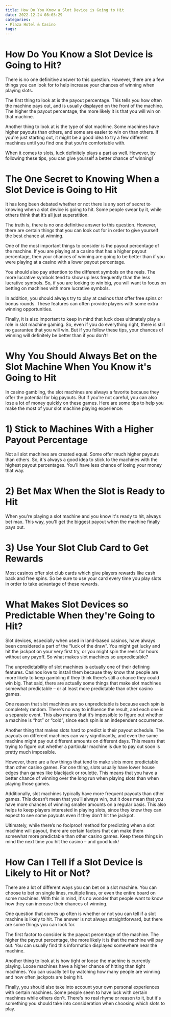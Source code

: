 ```yaml
---
title: How Do You Know a Slot Device is Going to Hit
date: 2022-12-24 08:03:29
categories:
- Plaza Hotel & Casino
tags:
---
```



#  How Do You Know a Slot Device is Going to Hit?

There is no one definitive answer to this question. However, there are a few things you can look for to help increase your chances of winning when playing slots.

The first thing to look at is the payout percentage. This tells you how often the machine pays out, and is usually displayed on the front of the machine. The higher the payout percentage, the more likely it is that you will win on that machine.

Another thing to look at is the type of slot machine. Some machines have higher payouts than others, and some are easier to win on than others. If you're just starting out, it might be a good idea to try a few different machines until you find one that you're comfortable with.

When it comes to slots, luck definitely plays a part as well. However, by following these tips, you can give yourself a better chance of winning!

#  The One Secret to Knowing When a Slot Device is Going to Hit

It has long been debated whether or not there is any sort of secret to knowing when a slot device is going to hit. Some people swear by it, while others think that it’s all just superstition. 

The truth is, there is no one definitive answer to this question. However, there are certain things that you can look out for in order to give yourself the best chance at winning. 

One of the most important things to consider is the payout percentage of the machine. If you are playing at a casino that has a higher payout percentage, then your chances of winning are going to be better than if you were playing at a casino with a lower payout percentage. 

You should also pay attention to the different symbols on the reels. The more lucrative symbols tend to show up less frequently than the less lucrative symbols. So, if you are looking to win big, you will want to focus on betting on machines with more lucrative symbols. 

In addition, you should always try to play at casinos that offer free spins or bonus rounds. These features can often provide players with some extra winning opportunities. 

Finally, it is also important to keep in mind that luck does ultimately play a role in slot machine gaming. So, even if you do everything right, there is still no guarantee that you will win. But if you follow these tips, your chances of winning will definitely be better than if you don’t!

#  Why You Should Always Bet on the Slot Machine When You Know it's Going to Hit

In casino gambling, the slot machines are always a favorite because they offer the potential for big payouts. But if you're not careful, you can also lose a lot of money quickly on these games. Here are some tips to help you make the most of your slot machine playing experience:

# 1) Stick to Machines With a Higher Payout Percentage

Not all slot machines are created equal. Some offer much higher payouts than others. So, it's always a good idea to stick to the machines with the highest payout percentages. You'll have less chance of losing your money that way.

# 2) Bet Max When the Slot is Ready to Hit

When you're playing a slot machine and you know it's ready to hit, always bet max. This way, you'll get the biggest payout when the machine finally pays out.

# 3) Use Your Slot Club Card to Get Rewards

Most casinos offer slot club cards which give players rewards like cash back and free spins. So be sure to use your card every time you play slots in order to take advantage of these rewards.

#  What Makes Slot Devices so Predictable When they're Going to Hit?

Slot devices, especially when used in land-based casinos, have always been considered a part of the “luck of the draw”. You might get lucky and hit the jackpot on your very first try, or you might spin the reels for hours without any payoff. So what makes slot machines so unpredictable?

The unpredictability of slot machines is actually one of their defining features. Casinos love to install them because they know that people are more likely to keep gambling if they think there’s still a chance they could win big. That said, there are actually some things that make slot machines somewhat predictable – or at least more predictable than other casino games.

One reason that slot machines are so unpredictable is because each spin is completely random. There’s no way to influence the result, and each one is a separate event. This also means that it’s impossible to figure out whether a machine is “hot” or “cold”, since each spin is an independent occurrence.

Another thing that makes slots hard to predict is their payout schedule. The payouts on different machines can vary significantly, and even the same machine might pay out different amounts on different days. This means that trying to figure out whether a particular machine is due to pay out soon is pretty much impossible.

However, there are a few things that tend to make slots more predictable than other casino games. For one thing, slots usually have lower house edges than games like blackjack or roulette. This means that you have a better chance of winning over the long run when playing slots than when playing those games.

Additionally, slot machines typically have more frequent payouts than other games. This doesn’t mean that you’ll always win, but it does mean that you have more chances of winning smaller amounts on a regular basis. This also helps to keep players interested in playing slots, since they know they can expect to see some payouts even if they don’t hit the jackpot.

Ultimately, while there’s no foolproof method for predicting when a slot machine will payout, there are certain factors that can make them somewhat more predictable than other casino games. Keep these things in mind the next time you hit the casino – and good luck!

#  How Can I Tell if a Slot Device is Likely to Hit or Not?

There are a lot of different ways you can bet on a slot machine. You can choose to bet on single lines, multiple lines, or even the entire board on some machines. With this in mind, it's no wonder that people want to know how they can increase their chances of winning.

One question that comes up often is whether or not you can tell if a slot machine is likely to hit. The answer is not always straightforward, but there are some things you can look for.

The first factor to consider is the payout percentage of the machine. The higher the payout percentage, the more likely it is that the machine will pay out. You can usually find this information displayed somewhere near the machine.

Another thing to look at is how tight or loose the machine is currently playing. Loose machines have a higher chance of hitting than tight machines. You can usually tell by watching how many people are winning and how often jackpots are being hit.

Finally, you should also take into account your own personal experiences with certain machines. Some people seem to have luck with certain machines while others don't. There's no real rhyme or reason to it, but it's something you should take into consideration when choosing which slots to play.